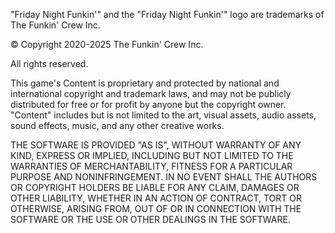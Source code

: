 "Friday Night Funkin'" and the "Friday Night Funkin'" logo are trademarks of  The Funkin' Crew Inc.

©️ Copyright 2020-2025 The Funkin' Crew Inc.

All rights reserved.

This game's Content is proprietary and protected by national and international copyright and trademark laws, and may not be publicly distributed for free or for profit by anyone but the copyright owner. "Content" includes but is not limited to the art, visual assets, audio assets, sound effects, music, and any other creative works.

THE SOFTWARE IS PROVIDED "AS IS", WITHOUT WARRANTY OF ANY KIND, EXPRESS OR IMPLIED, INCLUDING BUT NOT LIMITED TO THE WARRANTIES OF MERCHANTABILITY, FITNESS FOR A PARTICULAR PURPOSE AND NONINFRINGEMENT. IN NO EVENT SHALL THE AUTHORS OR COPYRIGHT HOLDERS BE LIABLE FOR ANY CLAIM, DAMAGES OR OTHER LIABILITY, WHETHER IN AN ACTION OF CONTRACT, TORT OR OTHERWISE, ARISING FROM, OUT OF OR IN CONNECTION WITH THE SOFTWARE OR THE USE OR OTHER DEALINGS IN THE SOFTWARE.
